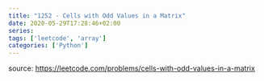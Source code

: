 ```yaml
---
title: "1252 - Cells with Odd Values in a Matrix"	
date: 2020-05-29T17:28:46+02:00
series:
tags: ['leetcode', 'array']
categories: ['Python']
---
```


source: https://leetcode.com/problems/cells-with-odd-values-in-a-matrix
